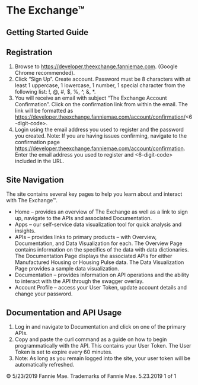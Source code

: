 

# The Exchange™

## Getting Started Guide

## Registration

1. Browse to https://developer.theexchange.fanniemae.com. (Google Chrome recommended).
2. Click “Sign Up”. Create account. Password must be 8 characters with at least 1 uppercase, 1 lowercase,
    1 number, 1 special character from the following list: !, @, #, $, %, ^, &, *.
3. You will receive an email with subject “The Exchange Account Confirmation”. Click on the confirmation
    link from within the email. The link will be formatted as
    https://developer.theexchange.fanniemae.com/account/confirmation/<6-digit-code>.
4. Login using the email address you used to register and the password you created.
Note: If you are having issues confirming, navigate to the confirmation page
https://developer.theexchange.fanniemae.com/account/confirmation. Enter the email address you used to register
and <6-digit-code> included in the URL.

## Site Navigation

The site contains several key pages to help you learn about and interact with The Exchange™.

- Home – provides an overview of The Exchange as well as a link to sign up, navigate to the APIs and
    associated Documentation.
- Apps – our self-service data visualization tool for quick analysis and insights.
- APIs – provides links to primary products – with Overview, Documentation, and Data Visualization for
    each. The Overview Page contains information on the specifics of the data with data dictionaries. The
    Documentation Page displays the associated APIs for either Manufactured Housing or Housing Pulse
    data. The Data Visualization Page provides a sample data visualization.
- Documentation – provides information on API operations and the ability to interact with the API through
    the swagger overlay.
- Account Profile – access your User Token, update account details and change your password.

## Documentation and API Usage

1. Log in and navigate to Documentation and click on one of the primary APIs.
2. Copy and paste the curl command as a guide on how to begin programmatically with the API. This
    contains your User Token. The User Token is set to expire every 60 minutes.
3. Note: As long as you remain logged into the site, your user token will be automatically refreshed.





© 5/23/2019 Fannie Mae. Trademarks of Fannie Mae. 5.23.2019 1 of 1

